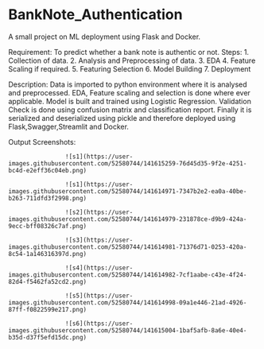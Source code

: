 # BankNote_Authentication
A small project on ML deployment using Flask and Docker.

Requirement: To predict whether a bank note is authentic or not.
Steps: 1. Collection of data.
       2. Analysis and Preprocessing of data.
       3. EDA
       4. Feature Scaling if required.
       5. Featuring Selection
       6. Model Building
       7. Deployment
       
Description: Data is imported to python environment where it is analysed and preprocessed.
             EDA, Feature scaling and selection is done where ever applicable.
             Model is built and trained using Logistic Regression.
             Validation Check is done using confusion matrix and classification report.
             Finally it is serialized and deserialized using pickle and therefore deployed
             using Flask,Swagger,Streamlit and Docker.
             
 Output Screenshots:
 
 
                    ![s1](https://user-images.githubusercontent.com/52580744/141615259-76d45d35-9f2e-4251-bc4d-e2eff36c04eb.png)
                    
                    ![s1](https://user-images.githubusercontent.com/52580744/141614971-7347b2e2-ea0a-40be-b263-711dfd3f2998.png)

                    ![s2](https://user-images.githubusercontent.com/52580744/141614979-231878ce-d9b9-424a-9ecc-bff08326c7af.png)

                    ![s3](https://user-images.githubusercontent.com/52580744/141614981-71376d71-0253-420a-8c54-1a146316397d.png)

                    ![s4](https://user-images.githubusercontent.com/52580744/141614982-7cf1aabe-c43e-4f24-82d4-f5462fa52cd2.png)

                    ![s5](https://user-images.githubusercontent.com/52580744/141614998-09a1e446-21ad-4926-87ff-f0822599e217.png)

                    ![s6](https://user-images.githubusercontent.com/52580744/141615004-1baf5afb-8a6e-40e4-b35d-d37f5efd15dc.png)

                    
